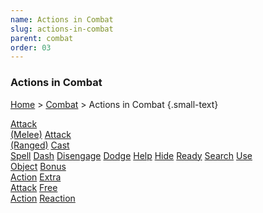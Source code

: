 ```yaml
---
name: Actions in Combat
slug: actions-in-combat
parent: combat
order: 03
---
```

### Actions in Combat
[Home](dm-operations-center) > [Combat](combat) > Actions in Combat {.small-text}

<div class="menu-container">
    <a href="melee-attack">Attack<br/> (Melee)</a>
    <a href="ranged-attack">Attack<br/> (Ranged)</a>
    <a href="cast-spell">Cast<br/> Spell</a>
    <a href="dash">Dash</a>
    <a href="disengage">Disengage</a>
    <a href="dodge">Dodge</a>
    <a href="help">Help</a>
    <a href="hide">Hide</a>
    <a href="ready">Ready</a>
    <a href="search">Search</a>
    <a href="use-object">Use<br/> Object</a>
    <a href="bonus-action">Bonus<br/> Action</a>
    <a href="extra-attack">Extra<br/> Attack</a>
    <a href="free-action">Free<br/> Action</a>
    <a href="reaction">Reaction</a>
</div>

